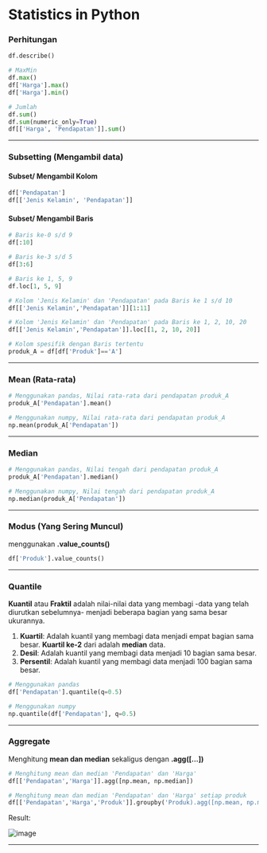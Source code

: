 # Statistics in Python

### Perhitungan
```python
df.describe()

# MaxMin 
df.max()
df['Harga'].max()
df['Harga'].min()

# Jumlah
df.sum()
df.sum(numeric_only=True)
df[['Harga', 'Pendapatan']].sum()

```
---
### Subsetting (Mengambil data)

#### Subset/ Mengambil Kolom
```python
df['Pendapatan']
df[['Jenis Kelamin', 'Pendapatan']]
```
#### Subset/ Mengambil Baris
```python
# Baris ke-0 s/d 9
df[:10]

# Baris ke-3 s/d 5
df[3:6]

# Baris ke 1, 5, 9
df.loc[1, 5, 9]

# Kolom 'Jenis Kelamin' dan 'Pendapatan' pada Baris ke 1 s/d 10
df[['Jenis Kelamin','Pendapatan']][1:11]

# Kolom 'Jenis Kelamin' dan 'Pendapatan' pada Baris ke 1, 2, 10, 20
df[['Jenis Kelamin','Pendapatan']].loc[[1, 2, 10, 20]]

# Kolom spesifik dengan Baris tertentu
produk_A = df[df['Produk']=='A']
```
---
### Mean (Rata-rata)
```python
# Menggunakan pandas, Nilai rata-rata dari pendapatan produk_A
produk_A['Pendapatan'].mean()

# Menggunakan numpy, Nilai rata-rata dari pendapatan produk_A
np.mean(produk_A['Pendapatan'])
```
---
### Median 
```python
# Menggunakan pandas, Nilai tengah dari pendapatan produk_A
produk_A['Pendapatan'].median()

# Menggunakan numpy, Nilai tengah dari pendapatan produk_A
np.median(produk_A['Pendapatan'])
```
---
### Modus (Yang Sering Muncul) 
menggunakan **.value_counts()**
```python
df['Produk'].value_counts()
```
---
### Quantile
**Kuantil** atau **Fraktil** adalah nilai-nilai data yang membagi -data yang telah diurutkan sebelumnya- menjadi beberapa bagian yang sama besar ukurannya.
1. **Kuartil**: Adalah kuantil yang membagi data menjadi empat bagian sama besar. **Kuartil ke-2** dari adalah **median** data.
2. **Desil**: Adalah kuantil yang membagi data menjadi 10 bagian sama besar.
3. **Persentil**: Adalah kuantil yang membagi data menjadi 100 bagian sama besar.

```python
# Menggunakan pandas
df['Pendapatan'].quantile(q=0.5)

# Menggunakan numpy
np.quantile(df['Pendapatan'], q=0.5)
```
---
### Aggregate 
Menghitung **mean dan median** sekaligus dengan **.agg([...])**
```python
# Menghitung mean dan median 'Pendapatan' dan 'Harga'
df[['Pendapatan','Harga']].agg([np.mean, np.median])

# Menghitung mean dan median 'Pendapatan' dan 'Harga' setiap produk
df[['Pendapatan','Harga','Produk']].groupby('Produk).agg([np.mean, np.median])
```
Result:

![image](https://user-images.githubusercontent.com/49611937/117940698-89b55b00-b333-11eb-8587-36dfff323aea.png)

---

